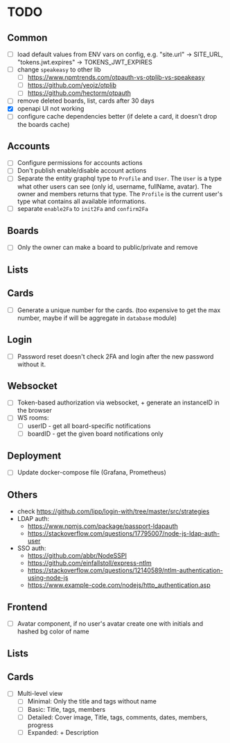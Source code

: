 # TODO

## Common 
- [ ] load default values from ENV vars on config, e.g. "site.url" -> SITE_URL, "tokens.jwt.expires" -> TOKENS_JWT_EXPIRES
- [ ] change `speakeasy` to other lib
  - [ ] https://www.npmtrends.com/otpauth-vs-otplib-vs-speakeasy
  - [ ] https://github.com/yeojz/otplib
  - [ ] https://github.com/hectorm/otpauth
- [ ] remove deleted boards, list, cards after 30 days
- [x] openapi UI not working
- [ ] configure cache dependencies better (if delete a card, it doesn't drop the boards cache)

## Accounts
- [ ] Configure permissions for accounts actions
- [ ] Don't publish enable/disable account actions
- [ ] Separate the entity graphql type to `Profile` and `User`. The `User` is a type what other users can see (only id, username, fullName, avatar). The owner and members returns that type. The `Profile` is the current user's type what contains all available informations.
- [ ] separate `enable2Fa` to `init2Fa` and `confirm2Fa`

## Boards
- [ ] Only the owner can make a board to public/private and remove

## Lists


## Cards
- [ ] Generate a unique number for the cards. (too expensive to get the max number, maybe if will be aggregate in `database` module)

## Login
- [ ] Password reset doesn't check 2FA and login after the new password without it.

## Websocket
- [ ] Token-based authorization via websocket, + generate an instanceID in the browser
- [ ] WS rooms:
  - [ ] userID - get all board-specific notifications
  - [ ] boardID - get the given board notifications only

## Deployment
- [ ] Update docker-compose file (Grafana, Prometheus)

## Others
- check https://github.com/lipp/login-with/tree/master/src/strategies
- LDAP auth: 
    - https://www.npmjs.com/package/passport-ldapauth
    - https://stackoverflow.com/questions/17795007/node-js-ldap-auth-user
- SSO auth:
    - https://github.com/abbr/NodeSSPI
    - https://github.com/einfallstoll/express-ntlm
    - https://stackoverflow.com/questions/12140589/ntlm-authentication-using-node-js
    - https://www.example-code.com/nodejs/http_authentication.asp


## Frontend
- [ ] Avatar component, if no user's avatar create one with initials and hashed bg color of name

## Lists

## Cards
- [ ] Multi-level view
  - [ ] Minimal: Only the title and tags without name
  - [ ] Basic: Title, tags, members
  - [ ] Detailed: Cover image, Title, tags, comments, dates, members, progress
  - [ ] Expanded: + Description
